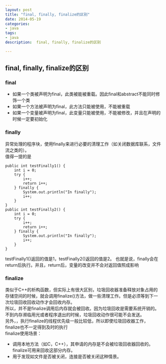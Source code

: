 ```yaml
---
layout: post
title: "final, finally, finalize的区别"
date: 2014-05-19
categories:
- java
tags:
- java
description:  final, finally, finalize的区别

---
```



## final, finally, finalize的区别
### final
* 如果一个类被声明为final，此类被能被重载。因此final和abstract不能同时修饰一个类
* 如果一个方法被声明为final，此方法只能被使用，不能被重载
* 如果一个变量被声明为final，此变量只能被使用，不能被修改，并且在声明的时候一定要初始化

<!-- more -->

### finally
异常处理的程序块，使用finally来进行必要的清理工作（如关闭数据库联系，文件流之类的）。  
值得一提的是  

```
public int testFinally1() {
    int i = 0;
    try {
        i++;
        return i++;
    } finally {
        System.out.println("In finally");
        i++;
    }
}
public int testFinally2() {
    int i = 0;
    try {
        i++;
        return i++;
    } finally {
        System.out.println("In finally");
        i++;
    }
}
```
testFinally1()返回的值是1，testFinally2()返回的值是2。 也就是说，finally会在return后执行。并且，return后，变量的改变并不会对返回值照成影响

### finalize
类似于C++的析构函数，但实际上有很大区别，垃圾回收器准备释放对象占用的存储空间的时候，就会调用finalize()方法，做一些清理工作。但是必须等到下一次垃圾回收回收动作才会回收内存。  
所以，并不是finalize调用后内存就会被回收。因为垃圾回收是需要系统开销的。不到内存濒临用光或者程序退出的时候，垃圾回收动作很可能不会发送。  
另外，，执行finalize的线程优先级一般比较低，所以即使垃圾回收器工作，finalize也不一定得到及时的执行  
finalize使用场景：
  
* 调用本地方法（如C，C++），其申请的内存是不会被垃圾回收器回收的。finalize可用来回收这部分内存。
* 用于发现如文件是否被关闭，连接是否被关闭这种情景。
